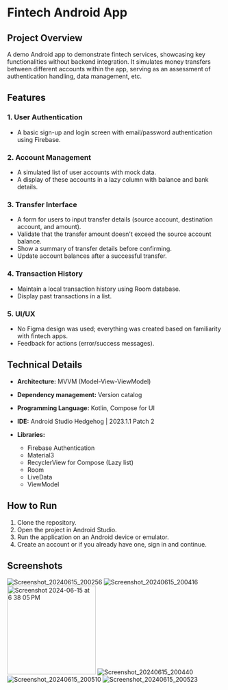 # Fintech Android App

## Project Overview

A demo Android app to demonstrate fintech services, showcasing key functionalities without backend integration. It simulates money transfers between different accounts within the app, serving as an assessment of authentication handling, data management, etc.

## Features

### 1. User Authentication

- A basic sign-up and login screen with email/password authentication using Firebase.

### 2. Account Management

- A simulated list of user accounts with mock data.
- A display of these accounts in a lazy column with balance and bank details.

### 3. Transfer Interface

- A form for users to input transfer details (source account, destination account, and amount).
- Validate that the transfer amount doesn't exceed the source account balance.
- Show a summary of transfer details before confirming.
- Update account balances after a successful transfer.

### 4. Transaction History

- Maintain a local transaction history using Room database.
- Display past transactions in a list.

### 5. UI/UX

- No Figma design was used; everything was created based on familiarity with fintech apps.
- Feedback for actions (error/success messages).

## Technical Details

- **Architecture:** MVVM (Model-View-ViewModel)
- **Dependency management:** Version catalog
- **Programming Language:** Kotlin, Compose for UI
- **IDE:** Android Studio Hedgehog | 2023.1.1 Patch 2

- **Libraries:**
  - Firebase Authentication
  - Material3
  - RecyclerView for Compose (Lazy list)
  - Room
  - LiveData
  - ViewModel

## How to Run

1. Clone the repository.
2. Open the project in Android Studio.
3. Run the application on an Android device or emulator.
4. Create an account or if you already have one, sign in and continue.

## Screenshots

![Screenshot_20240615_200256](https://github.com/RotimiDev/demo-fintech-app/assets/92338525/d8870b6a-e685-4a3d-8ec4-990c21f0bbe0)
![Screenshot_20240615_200416](https://github.com/RotimiDev/demo-fintech-app/assets/92338525/0ac3b3eb-9853-48ae-b8ae-62a3b196ca23)
<img width="207" alt="Screenshot 2024-06-15 at 6 38 05 PM" src="https://github.com/RotimiDev/demo-fintech-app/assets/92338525/b8324022-6b7a-4c55-bce4-105d837615a6">
![Screenshot_20240615_200440](https://github.com/RotimiDev/demo-fintech-app/assets/92338525/42d0828c-d5ed-4d3b-a365-8ae84821c15e)
![Screenshot_20240615_200510](https://github.com/RotimiDev/demo-fintech-app/assets/92338525/f034610f-32d8-4d07-9976-f853eaf26d06)
![Screenshot_20240615_200523](https://github.com/RotimiDev/demo-fintech-app/assets/92338525/16218d58-6978-434f-8664-911a32d5419f)

